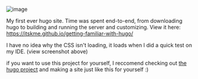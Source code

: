 ![image](https://github.com/user-attachments/assets/0aedb713-277d-48a3-8b13-b28461340b6c)





My first ever hugo site. Time was spent end-to-end, from downloading hugo to building and running the server and customizing. View it here: https://itskme.github.io/getting-familiar-with-hugo/

I have no idea why the CSS isn't loading, it loads when I did a quick test on my IDE. (view screenshot above)


if you want to use this project for yourself, I reccomend checking out [the hugo project](https://gohugo.io/) and making a site just like this for yourself :)
